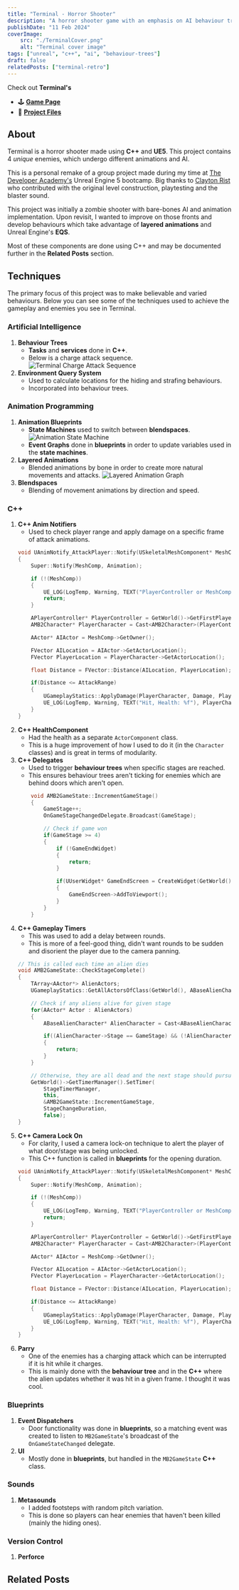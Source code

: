 ```yaml
---
title: "Terminal - Horror Shooter"
description: "A horror shooter game with an emphasis on AI behaviour trees. Built using UE5 and C++."
publishDate: "11 Feb 2024"
coverImage:
    src: "./TerminalCover.png"
    alt: "Terminal cover image"
tags: ["unreal", "c++", "ai", "behaviour-trees"]
draft: false
relatedPosts: ["terminal-retro"]
---
```


Check out **Terminal's**
- 🕹️ [**Game Page**](https://henryha993.itch.io/terminal)
- 💾 [**Project Files**](https://github.com/HenryHa993/MBShooter)

## About
Terminal is a horror shooter made using **C++** and **UE5**. This project contains 4 *unique* enemies, which undergo different animations and AI.

This is a personal remake of a group project made during my time at [The Developer Academy's](https://thedeveloperacademy.com/) Unreal Engine 5 bootcamp. Big thanks to [Clayton Rist](https://www.linkedin.com/in/clayton-rist-027185171/?originalSubdomain=uk) who contributed with the original level construction, playtesting and the blaster sound.

This project was initially a zombie shooter with bare-bones AI and animation implementation. Upon revisit, I wanted to improve on those fronts and develop behaviours which take advantage of **layered animations** and Unreal Engine's **EQS**.

Most of these components are done using C++ and may be documented further in the **Related Posts** section.

## Techniques
The primary focus of this project was to make believable and varied behaviours. Below you can see some of the techniques used to achieve the gameplay and enemies you see in Terminal.

### Artificial Intelligence
1. **Behaviour Trees**
    - **Tasks** and **services** done in **C++**.
    - Below is a charge attack sequence.
    ![Terminal Charge Attack Sequence](./terminal-bt.png)
2. **Environment Query System**
    - Used to calculate locations for the hiding and strafing behaviours.
    - Incorporated into behaviour trees.

### Animation Programming
1. **Animation Blueprints**
    - **State Machines** used to switch between **blendspaces**.
    ![Animation State Machine](./terminal-state-machine.png)
    - **Event Graphs** done in **blueprints** in order to update variables used in the **state machines**.
2. **Layered Animations**
    - Blended animations by bone in order to create more natural movements and attacks.
    ![Layered Animation Graph](./terminal-layered-anim.png)
5. **Blendspaces**
    - Blending of movement animations by direction and speed.

### C++
1. **C++ Anim Notifiers**
    - Used to check player range and apply damage on a specific frame of attack animations.
    ```cpp
    void UAnimNotify_AttackPlayer::Notify(USkeletalMeshComponent* MeshComp, UAnimSequenceBase* Animation)
    {
        Super::Notify(MeshComp, Animation);

        if (!(MeshComp))
        {
            UE_LOG(LogTemp, Warning, TEXT("PlayerController or MeshComponent NULL"));
            return;
        }

        APlayerController* PlayerController = GetWorld()->GetFirstPlayerController();
        AMB2Character* PlayerCharacter = Cast<AMB2Character>(PlayerController->GetPawn());

        AActor* AIActor = MeshComp->GetOwner();

        FVector AILocation = AIActor->GetActorLocation();
        FVector PlayerLocation = PlayerCharacter->GetActorLocation();

        float Distance = FVector::Distance(AILocation, PlayerLocation);

        if(Distance <= AttackRange)
        {
            UGameplayStatics::ApplyDamage(PlayerCharacter, Damage, PlayerController, AIActor, DamageType);
            UE_LOG(LogTemp, Warning, TEXT("Hit, Health: %f"), PlayerCharacter->HealthComponent->GetHealth());
        }
    }
    ```
2. **C++ HealthComponent**
    - Had the health as a separate `ActorComponent` class.
    - This is a huge improvement of how I used to do it (in the `Character` classes) and is great in terms of modularity.
3. **C++ Delegates**
    - Used to trigger **behaviour trees** when specific stages are reached.
    - This ensures behaviour trees aren't ticking for enemies which are behind doors which aren't open.
    ```cpp
        void AMB2GameState::IncrementGameStage()
        {
            GameStage++;
            OnGameStageChangedDelegate.Broadcast(GameStage);

            // Check if game won
            if(GameStage >= 4)
            {
                if (!GameEndWidget)
                {
                    return;
                }

                if(UUserWidget* GameEndScreen = CreateWidget(GetWorld(), GameEndWidget))
                {
                    GameEndScreen->AddToViewport();
                }
            }
        }
    ```
4. **C++ Gameplay Timers**
    - This was used to add a delay between rounds.
    - This is more of a feel-good thing, didn't want rounds to be sudden and disorient the player due to the camera panning.
    ```cpp
    // This is called each time an alien dies
    void AMB2GameState::CheckStageComplete()
    {
        TArray<AActor*> AlienActors;
        UGameplayStatics::GetAllActorsOfClass(GetWorld(), ABaseAlienCharacter::StaticClass(), AlienActors);

        // Check if any aliens alive for given stage
        for(AActor* Actor : AlienActors)
        {
            ABaseAlienCharacter* AlienCharacter = Cast<ABaseAlienCharacter>(Actor);

            if((AlienCharacter->Stage == GameStage) && (!AlienCharacter->IsDead))
            {
                return;
            }
        }

        // Otherwise, they are all dead and the next stage should pursue
        GetWorld()->GetTimerManager().SetTimer(
            StageTimerManager,
            this,
            &AMB2GameState::IncrementGameStage,
            StageChangeDuration,
            false);
    }
    ```
5. **C++ Camera Lock On**
    - For clarity, I used a camera lock-on technique to alert the player of what door/stage was being unlocked.
    - This C++ function is called in **blueprints** for the opening duration.
    ```cpp
    void UAnimNotify_AttackPlayer::Notify(USkeletalMeshComponent* MeshComp, UAnimSequenceBase* Animation)
    {
        Super::Notify(MeshComp, Animation);

        if (!(MeshComp))
        {
            UE_LOG(LogTemp, Warning, TEXT("PlayerController or MeshComponent NULL"));
            return;
        }

        APlayerController* PlayerController = GetWorld()->GetFirstPlayerController();
        AMB2Character* PlayerCharacter = Cast<AMB2Character>(PlayerController->GetPawn());

        AActor* AIActor = MeshComp->GetOwner();

        FVector AILocation = AIActor->GetActorLocation();
        FVector PlayerLocation = PlayerCharacter->GetActorLocation();

        float Distance = FVector::Distance(AILocation, PlayerLocation);

        if(Distance <= AttackRange)
        {
            UGameplayStatics::ApplyDamage(PlayerCharacter, Damage, PlayerController, AIActor, DamageType);
            UE_LOG(LogTemp, Warning, TEXT("Hit, Health: %f"), PlayerCharacter->HealthComponent->GetHealth());
        }
    }
    ```
6. **Parry**
    - One of the enemies has a charging attack which can be interrupted if it is hit while it charges.
    - This is mainly done with the **behaviour tree** and in the **C++** where the alien updates whether it was hit in a given frame. I thought it was cool.

### Blueprints
1. **Event Dispatchers**
    - Door functionality was done in **blueprints**, so a matching event was created to listen to `MB2GameState`'s broadcast of the `OnGameStateChanged` delegate.
2. **UI**
    - Mostly done in **blueprints**, but handled in the `MB2GameState` **C++** class.


### Sounds
1. **Metasounds**
    - I added footsteps with random pitch variation.
    - This is done so players can hear enemies that haven't been killed (mainly the hiding ones).

### Version Control
1. **Perforce**

## Related Posts